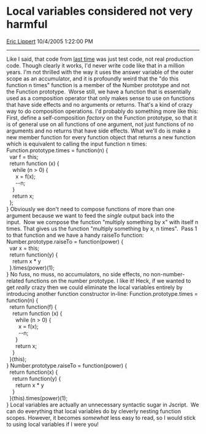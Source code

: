 # Local variables considered not very harmful

[Eric Lippert](https://social.msdn.microsoft.com/profile/Eric%20Lippert) 10/4/2005 1:22:00 PM

-----

Like I said, that code from [last time](http://blogs.msdn.com/ericlippert/archive/2005/09/30/475826.aspx) was just test code, not real production code. Though clearly it works, I'd never write code like that in a million years. I'm not thrilled with the way it uses the answer variable of the outer scope as an accumulator, and it is profoundly weird that the "do this function n times" function is a member of the Number prototype and not the Function prototype.  Worse still, we have a function that is essentially used as a composition operator that only makes sense to use on functions that have side effects and no arguments or returns. That's a kind of crazy way to do composition operations. I'd probably do something more like this: First, define a self-composition *factory* on the Function prototype, so that it is of general use on all functions of one argument, not just functions of no arguments and no returns that have side effects. What we'll do is make a new member function for every function object that returns a new function which is equivalent to calling the input function n times: Function.prototype.times = function(n) {  
  var f = this;  
  return function (x) {  
    while (n \> 0) {  
      x = f(x);  
      --n;  
    }  
    return x;  
  };  
} Obviously we don't need to compose functions of more than one argument because we want to feed the *single* output back into the input.  Now we compose the function "multiply something by x" with itself n times. That gives us the function "multiply something by x, n times".  Pass 1 to that function and we have a handy raiseTo function: Number.prototype.raiseTo = function(power) {  
  var x = this;  
  return function(y) {  
    return x \* y  
  }.times(power)(1);  
} No fuss, no muss, no accumulators, no side effects, no non-number-related functions on the number prototype. I like it\! Heck, if we wanted to get *really* crazy then we could eliminate the local variables entirely by introducing another function constructor in-line: Function.prototype.times = function(n) {  
  return function(f) {   
    return function (x) {  
      while (n \> 0) {  
        x = f(x);  
        --n;  
      }  
      return x;  
    }  
  }(this);  
} Number.prototype.raiseTo = function(power) {  
  return function(x) {  
    return function(y) {  
      return x \* y  
    }  
  }(this).times(power)(1);  
} Local variables are actually an unnecessary syntactic sugar in Jscript.  We can do everything that local variables do by cleverly nesting function scopes. However, it becomes *somewhat* less easy to read, so I would stick to using local variables if I were you\!

